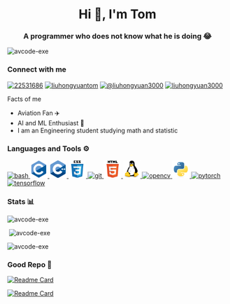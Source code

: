 <h1 align="center">Hi 👋, I'm Tom</h1>
<h3 align="center">A programmer who does not know what he is doing 😂</h3>

<p align="left"> <img src="https://komarev.com/ghpvc/?username=avcode-exe&label=Profile%20views&color=0e75b6&style=flat" alt="avcode-exe" /> </p>

<h3 align="left">Connect with me</h3>
<p align="left">
<a href="https://stackoverflow.com/users/22531686" target="blank"><img align="center" src="https://raw.githubusercontent.com/rahuldkjain/github-profile-readme-generator/master/src/images/icons/Social/stack-overflow.svg" alt="22531686" height="30" width="40" /></a>
<a href="https://kaggle.com/liuhongyuantom" target="blank"><img align="center" src="https://raw.githubusercontent.com/rahuldkjain/github-profile-readme-generator/master/src/images/icons/Social/kaggle.svg" alt="liuhongyuantom" height="30" width="40" /></a>
<a href="https://medium.com/@liuhongyuan3000" target="blank"><img align="center" src="https://raw.githubusercontent.com/rahuldkjain/github-profile-readme-generator/master/src/images/icons/Social/medium.svg" alt="@liuhongyuan3000" height="30" width="40" /></a>
<a href="https://www.leetcode.com/liuhongyuan3000" target="blank"><img align="center" src="https://raw.githubusercontent.com/rahuldkjain/github-profile-readme-generator/master/src/images/icons/Social/leet-code.svg" alt="liuhongyuan3000" height="30" width="40" /></a>
</p>

Facts of me
- Aviation Fan ✈️
- AI and ML Enthusiast 🤖
- I am an Engineering student studying math and statistic

<h3 align="left">Languages and Tools ⚙️</h3>
<p align="left"> <a href="https://www.gnu.org/software/bash/" target="_blank" rel="noreferrer"> <img src="https://www.vectorlogo.zone/logos/gnu_bash/gnu_bash-icon.svg" alt="bash" width="40" height="40"/> </a> <a href="https://www.cprogramming.com/" target="_blank" rel="noreferrer"> <img src="https://raw.githubusercontent.com/devicons/devicon/master/icons/c/c-original.svg" alt="c" width="40" height="40"/> </a> <a href="https://www.w3schools.com/cpp/" target="_blank" rel="noreferrer"> <img src="https://raw.githubusercontent.com/devicons/devicon/master/icons/cplusplus/cplusplus-original.svg" alt="cplusplus" width="40" height="40"/> </a> <a href="https://www.w3schools.com/css/" target="_blank" rel="noreferrer"> <img src="https://raw.githubusercontent.com/devicons/devicon/master/icons/css3/css3-original-wordmark.svg" alt="css3" width="40" height="40"/> </a> <a href="https://git-scm.com/" target="_blank" rel="noreferrer"> <img src="https://www.vectorlogo.zone/logos/git-scm/git-scm-icon.svg" alt="git" width="40" height="40"/> </a> <a href="https://www.w3.org/html/" target="_blank" rel="noreferrer"> <img src="https://raw.githubusercontent.com/devicons/devicon/master/icons/html5/html5-original-wordmark.svg" alt="html5" width="40" height="40"/> </a> <a href="https://www.linux.org/" target="_blank" rel="noreferrer"> <img src="https://raw.githubusercontent.com/devicons/devicon/master/icons/linux/linux-original.svg" alt="linux" width="40" height="40"/> </a> <a href="https://opencv.org/" target="_blank" rel="noreferrer"> <img src="https://www.vectorlogo.zone/logos/opencv/opencv-icon.svg" alt="opencv" width="40" height="40"/> </a> <a href="https://www.python.org" target="_blank" rel="noreferrer"> <img src="https://raw.githubusercontent.com/devicons/devicon/master/icons/python/python-original.svg" alt="python" width="40" height="40"/> </a> <a href="https://pytorch.org/" target="_blank" rel="noreferrer"> <img src="https://www.vectorlogo.zone/logos/pytorch/pytorch-icon.svg" alt="pytorch" width="40" height="40"/> </a> <a href="https://www.tensorflow.org" target="_blank" rel="noreferrer"> <img src="https://www.vectorlogo.zone/logos/tensorflow/tensorflow-icon.svg" alt="tensorflow" width="40" height="40"/> </a> </p>

<h3 align="left">Stats 📊</h3>

<p><img src="https://github-readme-stats.vercel.app/api/top-langs?username=avcode-exe&show_icons=true&locale=en&layout=compact&theme=ambient_gradient" alt="avcode-exe" /></p>

<p>&nbsp;<img src="https://github-readme-stats.vercel.app/api?username=avcode-exe&show_icons=true&locale=en&theme=ambient_gradient" alt="avcode-exe" /></p>

<p><img src="https://github-readme-streak-stats.herokuapp.com/?user=avcode-exe&theme=ambient_gradient" alt="avcode-exe" /></p>

<h3 align="left">Good Repo 📃</h3>

[![Readme Card](https://github-readme-stats.vercel.app/api/pin/?username=avcode-exe&repo=Snake-game)](https://github.com/anuraghazra/github-readme-stats)

[![Readme Card](https://github-readme-stats.vercel.app/api/pin/?username=avcode-exe&repo=web-page-for-ai-bots.github.com)](https://github.com/anuraghazra/github-readme-stats)
